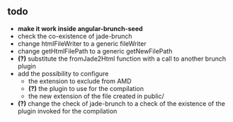 ## todo
* **make it work inside angular-brunch-seed**
* check the co-existence of jade-brunch
* change htmlFileWriter to a generic fileWriter
* change getHtmlFilePath to a generic getNewFilePath
* **(?)** substitute the fromJade2Html function with a call to another brunch plugin
* add the possibility to configure 
	* the extension to exclude from AMD
	* **(?)** the plugin to use for the compilation
	* the new extension of the file created in public/
* **(?)** change the check of jade-brunch to a check of the existence of the plugin invoked for the compilation
